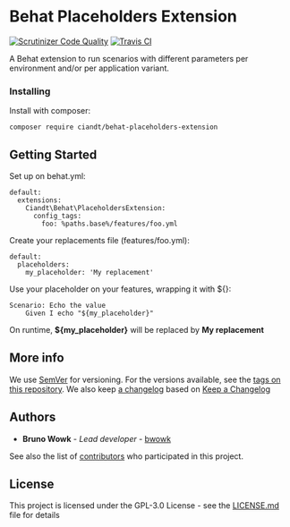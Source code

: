 # Behat Placeholders Extension
[![Scrutinizer Code Quality](https://scrutinizer-ci.com/g/ciandt-dev/behat-placeholders-extension/badges/quality-score.png?b=master)](https://scrutinizer-ci.com/g/ciandt-dev/behat-placeholders-extension/?branch=master) [![Travis CI](https://travis-ci.org/ciandt-dev/behat-placeholders-extension.svg?branch=master)](https://travis-ci.org/ciandt-dev/behat-placeholders-extension)


A Behat extension to run scenarios with different parameters per environment and/or per application variant.

### Installing

Install with composer:
```
composer require ciandt/behat-placeholders-extension
```

## Getting Started


Set up on behat.yml:
```
default:
  extensions:
    Ciandt\Behat\PlaceholdersExtension:
      config_tags:
        foo: %paths.base%/features/foo.yml
```

Create your replacements file (features/foo.yml):
```
default:
  placeholders:
    my_placeholder: 'My replacement'
```

Use your placeholder on your features, wrapping it with ${}:
```
Scenario: Echo the value
    Given I echo "${my_placeholder}"
```

On runtime, **${my_placeholder}** will be replaced by **My replacement**


## More info

We use [SemVer](http://semver.org/) for versioning. For the versions available, see the [tags on this repository](https://github.com/your/project/tags). 
We also keep [a changelog](CHANGELOG.md) based on [Keep a Changelog](http://keepachangelog.com/en/1.0.0/)


## Authors

* **Bruno Wowk** - *Lead developer* - [bwowk](https://github.com/bwowk)

See also the list of [contributors](https://github.com/ciandt-dev/behat-placeholders-extension/contributors) who participated in this project.

## License

This project is licensed under the GPL-3.0 License - see the [LICENSE.md](LICENSE.md) file for details

